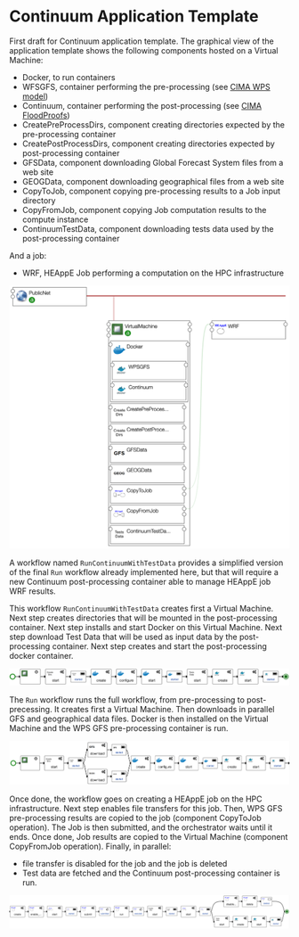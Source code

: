 # Continuum Application Template

First draft for Continuum application template.
The graphical view of the application template shows the following components hosted
on a Virtual Machine:

* Docker, to run containers
* WFSGFS, container performing the pre-processing (see [CIMA WPS model](https://github.com/cima-lexis/wps.docker))
* Continuum, container performing the post-processing (see [CIMA FloodProofs](https://github.com/cima-lexis/fp-docker))
* CreatePreProcessDirs, component creating directories expected by the pre-processing container
* CreatePostProcessDirs, component creating directories expected by post-processing container
* GFSData, component downloading Global Forecast System files from a web site
* GEOGData, component downloading geographical files from a web site
* CopyToJob, component copying pre-processing results to a Job input directory
* CopyFromJob, component copying Job computation results to the compute instance
* ContinuumTestData, component downloading tests data used by the post-processing container

And a job:

* WRF, HEAppE Job performing a computation on the HPC infrastructure    

![App template](images/continuum_app.png)

A workflow named `RunContinuumWithTestData` provides a simplified version of the
final `Run` workflow already implemented here, but that will require a new
Continuum post-processing container able to manage HEAppE job WRF results.

This workflow `RunContinuumWithTestData` creates first a Virtual Machine.
Next step creates directories that will be mounted in the post-processing container.
Next step installs and start Docker on this Virtual Machine.
Next step download Test Data that will be used as input data by the post-processing container.
Next step creates and start the post-processing docker container.

![Workflow](images/continuum_run_with_test_data.png)

The `Run` workflow runs the full workflow, from pre-processing to post-precessing.
It creates first a Virtual Machine.
Then downloads in parallel GFS and geographical data files.
Docker is then installed on the Virtual Machine and the WPS GFS pre-processing container is run.

![Workflow](images/continuum_preprocessing.png)

Once done, the workflow goes on creating a HEAppE job on the HPC infrastructure.
Next step enables file transfers for this job.
Then, WPS GFS pre-processing results are copied to the job (component CopyToJob operation).
The Job is then submitted, and the orchestrator waits until it ends.
Once done, Job results are copied to the Virtual Machine (component CopyFromJob operation).
Finally, in parallel:
* file transfer is disabled for the job and the job is deleted
* Test data are fetched and the Continuum post-processing container is run.

![Workflow](images/continuum_end_workflow.png)
